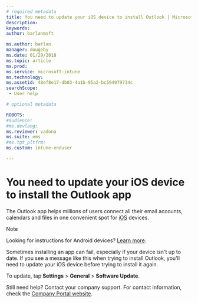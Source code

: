 ```yaml
---
# required metadata
title: You need to update your iOS device to install Outlook | Microsoft Docs
description:
keywords:
author: barlanmsft
ms.author: barlan
manager: dougeby
ms.date: 01/29/2018
ms.topic: article
ms.prod:
ms.service: microsoft-intune
ms.technology:
ms.assetid: 48ef8e17-db03-4a1b-95a2-bc594979734c
searchScope: - User help

# optional metadata

ROBOTS:  
#audience:
#ms.devlang:
ms.reviewer: vadona
ms.suite: ems
#ms.tgt_pltfrm:
ms.custom: intune-enduser

---
```


# You need to update your iOS device to install the Outlook app

The Outlook app helps millions of users connect all their email accounts, calendars and files in one convenient spot for [iOS](https://itunes.apple.com/app/microsoft-outlook-email-calendar/id951937596) devices. 

>[!NOTE]
> Looking for instructions for Android devices? [Learn more](update-device-android.md).

Sometimes installing an app can fail, especially if your device isn't up to date. If you see a message like this when trying to install Outlook, you'll need to update your iOS device before trying to install it again.

To update, tap **Settings** > **General** > **Software Update**.

Still need help? Contact your company support. For contact information, check the [Company Portal website](https://portal.manage.microsoft.com#HelpDeskDialog).
